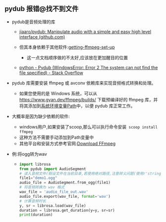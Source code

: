 

## pydub 报错@找不到文件

- pydub是音频处理的库

  - [jiaaro/pydub: Manipulate audio with a simple and easy high level interface (github.com)](https://github.com/jiaaro/pydub)
  - 但其本身依赖于其他软件:[getting-ffmpeg-set-up](https://github.com/jiaaro/pydub#getting-ffmpeg-set-up)
    - 这一点文档顺序做的不太好,应该放在更加醒目的位置

  - [python - Pydub (WindowsError: Error 2 The system can not find the file specified) - Stack Overflow](https://stackoverflow.com/questions/22284461/pydub-windowserror-error-2-the-system-can-not-find-the-file-specified)

- pydub 库需要安装 ffmpeg 或 avconv 依赖库来实现音频格式转换和处理。

  - 如果您使用的是 Windows 系统，可以从 https://www.gyan.dev/ffmpeg/builds/ 下载预编译好的 ffmpeg 库，并将其添加到<u>系统环境变量Path</u>中，以便 pydub 库正常工作。

- 大概率是因为缺少依赖的软件:

  - windows用户,如果安装了scoop,那么可以执行命令安装` scoop install ffmpeg`
  - 这种方法不需要手动添加到Path变量中
  - 其他平台和安装方式参考官网:[Download FFmpeg](http://www.ffmpeg.org/download.html)

- 例:将ogg转为wav

  - ```python
    import librosa
    from pydub import AudioSegment
    # 读入音频文件(假设文件在当前目录,若使用绝对路径,注意转义问题(使用r'string'是放便的))
    file1="demo1.ogg"
    audio_file = AudioSegment.from_ogg(file1)
    # 将音频转换为 wav 格式
    wav_file = 'audio_file_out.wav'
    audio_file.export(wav_file, format='wav')
    # 计算音频时长
    y, sr = librosa.load(wav_file)
    duration = librosa.get_duration(y=y, sr=sr)
    print(duration)
    ```

  

